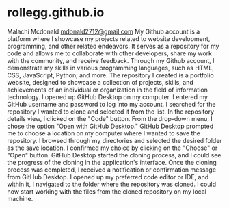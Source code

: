# rollegg.github.io
Malachi Mcdonald mdonald2712@gmail.com
My Github account is a platform where I showcase my projects related to website development, programming, and other related endeavors. It serves as a repository for my code and allows me to collaborate with other developers, share my work with the community, and receive feedback. Through my Github account, I demonstrate my skills in various programming languages, such as HTML, CSS, JavaScript, Python, and more.
The repository I created is a portfolio website, designed to showcase a collection of projects, skills, and achievements of an individual or organization in the field of information technology.
I opened up GitHub Desktop on my computer. I entered my GitHub username and password to log into my account. I searched for the repository I wanted to clone and selected it from the list. In the repository details view, I clicked on the "Code" button. From the drop-down menu, I chose the option "Open with GitHub Desktop." GitHub Desktop prompted me to choose a location on my computer where I wanted to save the repository. I browsed through my directories and selected the desired folder as the save location. I confirmed my choice by clicking on the "Choose" or "Open" button. GitHub Desktop started the cloning process, and I could see the progress of the cloning in the application's interface. Once the cloning process was completed, I received a notification or confirmation message from GitHub Desktop. I opened up my preferred code editor or IDE, and within it, I navigated to the folder where the repository was cloned. I could now start working with the files from the cloned repository on my local machine.

